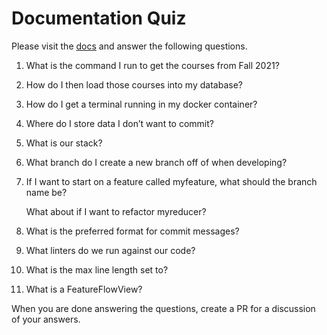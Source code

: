 # Documentation Quiz

Please visit the [docs](https://semesterly-v2.readthedocs.io/en/latest/index.html) and
answer the following questions.

1. What is the command I run to get the courses from Fall 2021?

2. How do I then load those courses into my database?

3. How do I get a terminal running in my docker container?

4. Where do I store data I don’t want to commit?

5. What is our stack?

6. What branch do I create a new branch off of when developing?

7. If I want to start on a feature called myfeature, what should the branch name be?

   What about if I want to refactor myreducer?

8. What is the preferred format for commit messages?

9. What linters do we run against our code?

10. What is the max line length set to?

11. What is a FeatureFlowView?


When you are done answering the questions, create a PR for a discussion of your answers.